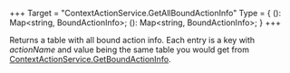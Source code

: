 +++
Target = "ContextActionService.GetAllBoundActionInfo"
Type = { (): Map<string, BoundActionInfo>; (): Map<string, BoundActionInfo>; }
+++

Returns a table with all bound action info. Each entry is a key with _actionName_ and value being the same table you would get from [ContextActionService.GetBoundActionInfo](https://developer.roblox.com/api-reference/function/ContextActionService/GetBoundActionInfo).